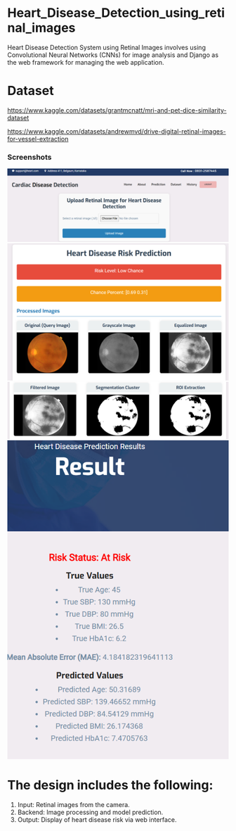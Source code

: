 # Heart_Disease_Detection_using_retinal_images
Heart Disease Detection System using Retinal Images involves using Convolutional Neural Networks (CNNs) for image analysis and Django as the web framework for managing the web application.

# Dataset
https://www.kaggle.com/datasets/grantmcnatt/mri-and-pet-dice-similarity-dataset

https://www.kaggle.com/datasets/andrewmvd/drive-digital-retinal-images-for-vessel-extraction

### Screenshots
![Input](assets/images/input.png)
![Output](assets/images/output1.png)
![Output1](assets/images/output.png)
![Prediction](assets/images/prediction.png)

# The design includes the following:

1. Input: Retinal images from the camera.
2. Backend: Image processing and model prediction.
3. Output: Display of heart disease risk via web interface.


